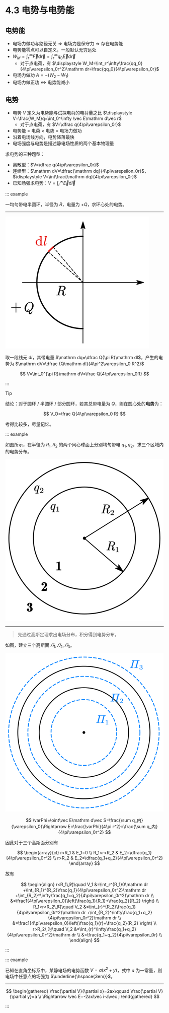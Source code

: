 # 4.3 电势与电势能

## 电势能

- 电场力做功与路径无关 $\Rightarrow$ 电场力是保守力 $\Rightarrow$ 存在电势能
- 电势能零点可以自定义，一般默认无穷远处
- $\displaystyle W_M=\int_r^\infty\vec F\mathrm d\vec r=\int_r^\infty q_0\vec E\mathrm d\vec r$
  - 对于点电荷，有 $\displaystyle W_M=\int_r^\infty\frac{qq_0}{4\pi\varepsilon_0r^2}\mathrm dr=\frac{qq_0}{4\pi\varepsilon_0r}$
- 电场力做功 $A=-(W_2-W_1)$
- 电场力做正功 $\Longleftrightarrow$ 电势能减小

## 电势

- 电势 $V$ 定义为电势能与试探电荷的电荷量之比 $\displaystyle V=\frac{W_M}q=\int_0^\infty \vec E\mathrm d\vec r$
  - 对于点电荷，有 $V=\dfrac q{4\pi\varepsilon_0r}$
- 电势能 = 电荷 × 电势 = 电场力做功
- 沿着电场线方向，电势降落最快
- 电场强度与电势是描述静电场性质的两个基本物理量

求电势的三种题型：

- 离散型：$V=\dfrac q{4\pi\varepsilon_0r}$
- 连续型：$\mathrm dV=\dfrac{\mathrm dq}{4\pi\varepsilon_0r}$，$\displaystyle V=\int\frac{\mathrm dq}{4\pi\varepsilon_0r}$
- 已知场强求电势：$\displaystyle V=\int_r^\infty\vec E\mathrm d\vec l$

::: example

一均匀带电半圆环，半径为 $R$，电量为 $+Q$，求环心处的电势。

---

![](./images/half-ring-v.svg)

取一段线元 $\mathrm dl$，其带电量 $\mathrm dq=\dfrac Q{\pi R}\mathrm dl$，产生的电势为 $\mathrm dV=\dfrac {Q\mathrm dl}{4\pi^2\varepsilon_0 R^2}$

$$
V=\int_0^{\pi R}\mathrm dV=\frac Q{4\pi\varepsilon_0R}
$$

:::

> [!tip]
>
> 结论：对于圆环 / 半圆环 / 部分圆环，若其总带电量为 $Q$，则在圆心处的**电势**为：
>
> $$
> V_O=\frac Q{4\pi\varepsilon_0 R}
> $$
>
> 考得比较多，尽量记忆。

::: example

如图所示，在半径为 $R_1,R_2$ 的两个同心球面上分别均匀带电 $q_1,q_2$，求三个区域内的电势分布。

![](./images/ring-v.svg)

---

> 先通过高斯定理求出电场分布，积分得到电势分布。

如图，建立三个高斯面 $\varPi_1,\varPi_2,\varPi_3$。

![](./images/ring-v-ana.svg)

$$
\varPhi=\oint\vec E\mathrm d\vec S=\frac{\sum q_内}{\varepsilon_0}\Rightarrow E=\frac{\varPhi}{4\pi r^2}=\frac{\sum q_内}{4\pi\varepsilon_0r^2}
$$

因此对于三个高斯面分别有

$$
\begin{array}{cl}
r<R_1 & E_1=0 \\
R_1<r<R_2 & E_2=\dfrac{q_1}{4\pi\varepsilon_0r^2} \\
r>R_2 & E_2=\dfrac{q_1+q_2}{4\pi\varepsilon_0r^2}
\end{array}
$$

故有

$$
\begin{align}
r<R_1\,时\quad V_1
&=\int_r^{R_1}0\mathrm dr
  +\int_{R_1}^{R_2}\frac{q_1}{4\pi\varepsilon_0r^2}\mathrm dr
  +\int_{R_2}^\infty\frac{q_1+q_2}{4\pi\varepsilon_0r^2}\mathrm dr \\
&=\frac1{4\pi\varepsilon_0}\left(\frac{q_1}{R_1}+\frac{q_2}{R_2} \right) \\
R_1<r<R_2\,时\quad V_2
&=\int_{r}^{R_2}\frac{q_1}{4\pi\varepsilon_0r^2}\mathrm dr
  +\int_{R_2}^\infty\frac{q_1+q_2}{4\pi\varepsilon_0r^2}\mathrm dr \\
&=\frac1{4\pi\varepsilon_0}\left(\frac{q_1}{r}+\frac{q_2}{R_2} \right) \\
r>R_2\,时\quad V_2
&=\int_{r}^\infty\frac{q_1+q_2}{4\pi\varepsilon_0r^2}\mathrm dr \\
&=\frac{q_1+q_2}{4\pi\varepsilon_0r} \\
\end{align}
$$

:::

::: example

已知在直角坐标系中，某静电场的电势函数 $V=a(x^2+y)$，式中 $a$ 为一常量，则电场中任意点的场强为 $\underline{\hspace{3em}}$。

---

$$
\begin{gathered}
\frac{\partial V}{\partial x}=2ax\qquad
\frac{\partial V}{\partial y}=a \\
\Rightarrow \vec E=-2ax\vec i-a\vec j
\end{gathered}
$$

:::
